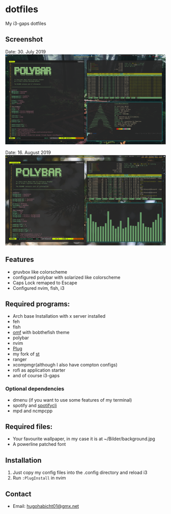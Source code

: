 # dotfiles
My i3-gaps dotfiles

## Screenshot
Date: 30. July 2019
![Screenshot](https://github.com/hugohabicht01/dotfiles/blob/master/Screenshot_30_July_2019.png)

Date: 16. August 2019
![Screenshot](https://github.com/hugohabicht01/dotfiles/blob/master/Screenshot_16_Aug_2019.png)

## Features
* gruvbox like colorscheme
* configured polybar with solarized like colorscheme
* Caps Lock remaped to Escape
* Configured nvim, fish, i3

## Required programs:
* Arch base Installation with x server installed
* feh
* fish
* [omf](https://github.com/oh-my-fish/oh-my-fish) with bobthefish theme
* polybar
* nvim
* [Plug](https://github.com/junegunn/vim-plug)
* my fork of [st](https://github/hugohabicht01/st)
* ranger
* xcompmgr(although  I also have compton configs)
* rofi as application starter
* and of course i3-gaps
### Optional dependencies
* dmenu (if you want to use some features of my terminal)
* spotify and [spotifycli](https://github.com/pwittchen/spotify-cli-linux)
* mpd and ncmpcpp

## Required files:
* Your favourite wallpaper, in my case it is at ~/Bilder/background.jpg
* A powerline patched font

## Installation
1. Just copy my config files into the .config  directory and reload i3
2. Run `:PlugInstall` in nvim

## Contact
* Email: hugohabicht01@gmx.net
